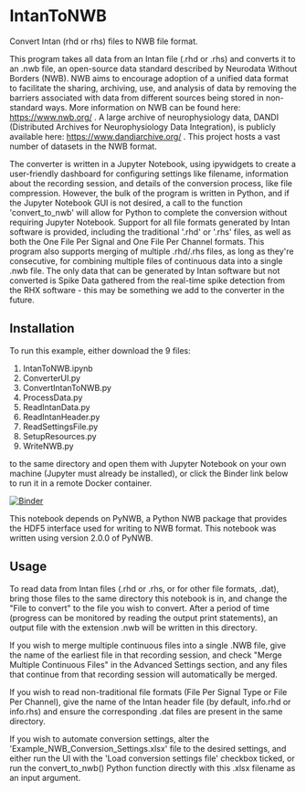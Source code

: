 # IntanToNWB
Convert Intan (rhd or rhs) files to NWB file format.

This program takes all data from an Intan file (.rhd or .rhs) and converts it to an .nwb file, an open-source data standard described by Neurodata Without Borders (NWB). NWB aims to encourage adoption of a unified data format to facilitate the sharing, archiving, use, and analysis of data by removing the barriers associated with data from different sources being stored in non-standard ways. More information on NWB can be found here: https://www.nwb.org/ . A large archive of neurophysiology data, DANDI (Distributed Archives for Neurophysiology Data Integration), is publicly available here: https://www.dandiarchive.org/ . This project hosts a vast number of datasets in the NWB format.

The converter is written in a Jupyter Notebook, using ipywidgets to create a user-friendly dashboard for configuring settings like filename, information about the recording session, and details of the conversion process, like file compression. However, the bulk of the program is written in Python, and if the Jupyter Notebook GUI is not desired, a call to the function 'convert_to_nwb' will allow for Python to complete the conversion without requiring Jupyter Notebook. Support for all file formats generated by Intan software is provided, including the traditional '.rhd' or '.rhs' files, as well as both the One File Per Signal and One File Per Channel formats. This program also supports merging of multiple .rhd/.rhs files, as long as they're consecutive, for combining multiple files of continuous data into a single .nwb file. The only data that can be generated by Intan software but not converted is Spike Data gathered from the real-time spike detection from the RHX software - this may be something we add to the converter in the future.

## Installation
To run this example, either download the 9 files:
1. IntanToNWB.ipynb
2. ConverterUI.py
3. ConvertIntanToNWB.py
4. ProcessData.py
5. ReadIntanData.py
6. ReadIntanHeader.py
7. ReadSettingsFile.py
8. SetupResources.py
9. WriteNWB.py

to the same directory and open them with Jupyter Notebook on your own machine (Jupyter must already be installed), or click the Binder link below to run it in a remote Docker container.

[![Binder](https://mybinder.org/badge_logo.svg)](https://mybinder.org/v2/gh/Intan-Technologies/IntanToNWB/HEAD)

This notebook depends on PyNWB, a Python NWB package that provides the HDF5 interface used for writing to NWB format. This notebook was written using version 2.0.0 of PyNWB.

## Usage
To read data from Intan files (.rhd or .rhs, or for other file formats, .dat), bring those files to the same directory this notebook is in, and change the "File to convert" to the file you wish to convert. After a period of time (progress can be monitored by reading the output print statements), an output file with the extension .nwb will be written in this directory.

If you wish to merge multiple continuous files into a single .NWB file, give the name of the earliest file in that recording session, and check "Merge Multiple Continuous Files" in the Advanced Settings section, and any files that continue from that recording session will automatically be merged.

If you wish to read non-traditional file formats (File Per Signal Type or File Per Channel), give the name of the Intan header file (by default, info.rhd or info.rhs) and ensure the corresponding .dat files are present in the same directory.

If you wish to automate conversion settings, alter the 'Example_NWB_Conversion_Settings.xlsx' file to the desired settings, and either run the UI with the 'Load conversion settings file' checkbox ticked, or run the convert_to_nwb() Python function directly with this .xlsx filename as an input argument.